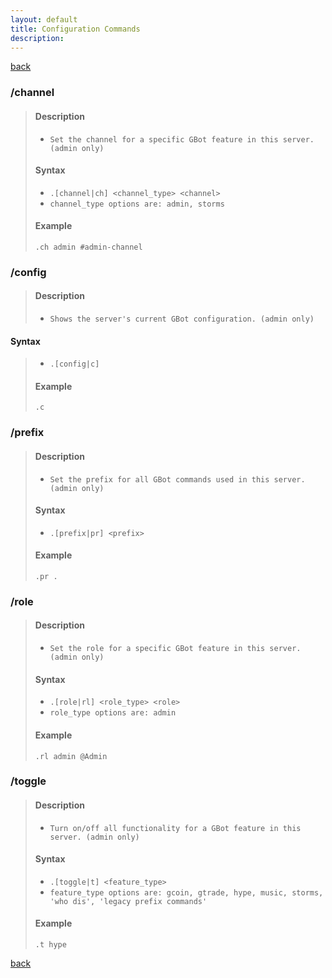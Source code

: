 ```yaml
---
layout: default
title: Configuration Commands
description:
---
```


[back](./commands)

### /channel
>#### Description
>    * `Set the channel for a specific GBot feature in this server. (admin only)`
>
>#### Syntax
>    * `.[channel|ch] <channel_type> <channel>`
>    * `channel_type options are: admin, storms`
>
>#### Example
>
>    ```
>    .ch admin #admin-channel
>    ```

### /config
>#### Description
>    * `Shows the server's current GBot configuration. (admin only)`
>
#### Syntax
>    * `.[config|c]`
>
>#### Example
>
>    ```
>    .c
>    ```

### /prefix
>#### Description
>    * `Set the prefix for all GBot commands used in this server. (admin only)`
>
>#### Syntax
>    * `.[prefix|pr] <prefix>`
>
>#### Example
>
>    ```
>    .pr .
>    ```

### /role
>#### Description
>    * `Set the role for a specific GBot feature in this server. (admin only)`
>
>#### Syntax
>    * `.[role|rl] <role_type> <role>`
>    * `role_type options are: admin`
>
>#### Example
>
>    ```
>    .rl admin @Admin
>    ```

### /toggle
>#### Description
>    * `Turn on/off all functionality for a GBot feature in this server. (admin only)`
>
>#### Syntax
>    * `.[toggle|t] <feature_type>`
>    * `feature_type options are: gcoin, gtrade, hype, music, storms, 'who dis', 'legacy prefix commands'`
>
>#### Example
>
>    ```
>    .t hype
>    ```

[back](./commands)
